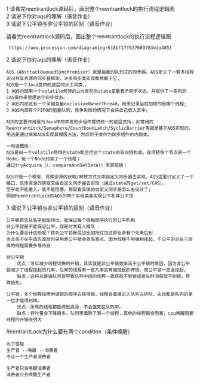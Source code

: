 1 请看完reentrantlock源码后，画出整个reentrantlock的执行流程逻辑图<br>
2 请说下你对aqs的理解（语音作业）<br>
3 请说下公平锁与非公平锁的区别（语音作业）<br>

请看完reentrantlock源码后，画出整个reentrantlock的执行流程逻辑图

```text
 https://www.processon.com/diagraming/618bf17f637689783e2a485f
```

2 请说下你对aqs的理解（语音作业）

```text
AQS（AbstractQueuedSynchronizer）就是抽象的队列式的同步器，AQS定义了一套多线程访问共享资源的同步器框架，许多同步类实现都依赖于它,
AQS是一个Java提供的底层同步工具类，。
1 AQS内部用一个volatile修饰的int类型的state变量表示同步状态，并提供了一系列的CAS操作来管理这个同步状态。
2 AQS内部还有一个关键变量exclusiveOwnerThread，用来记录当前加锁的是哪个线程;
3 AQS内部有个FIFO的阻塞队列，竞争失败的情况下会将自己放入其中;

AQS的主要作用是为Java中的并发同步组件提供统一的底层支持，如常用的ReentrantLock/Semaphore/CountDownLatch/SyclicBarrier等就是基于AQS实现的，
用法是通过继承AQS实现其模版方法，然后将子类作为同步组件的内部类。

一句话概括：
AQS是由一个volatile修饰的state和监控这个state的双向链构成，双项链每个节点是一个Node，每一个Node封装了一个线程；
通过tryAcquire（）、compareAndSetSate(）来获取锁；

AQS只是一个框架，具体资源的获取/释放方式交由自定义同步器去实现，AQS这里只定义了一个接口，具体资源的获取交由自定义同步器去实现（通过state的get/set/CAS）。
至于能不能重入，能不能阻塞，那就看具体的自定义同步器怎么去设计了;
例如ReentrantLock的AQS的两个实现类能实现公平和非公平锁

```

3 请说下公平锁与非公平锁的区别（语音作业）

```text
公平锁首先从名字就能得出，能保证每个线程顺序执行的公平机制
非公平就是不能保证公平，就是时常有人插队
为什么要设计这些呢？首先公平锁是保证比如抢红包这种业务有个先来后到
当业务不在乎谁先谁后时采用非公平锁会效率高点，因为线程不用强制挂起，不公平的点在于后面的线程需要多等待会

非公平锁
    优点：可以减少线程切换的开销，其实就是非公平锁效率高于公平锁的原因，因为非公平锁减少了线程挂起的几率，后来的线程有一定几率逃离被挂起的开销，而公平锁一定会挂起。
    缺点：这样总是插队可能导致队列中间的线程一直获取不到锁或者长时间获取不到锁，导致饿死。

公平锁：多个线程按照申请锁的顺序去获得锁，线程会直接进入队列去排队，永远都是队列的第一位才能得到锁。
    优点：所有的线程都能得到资源，不会饿死在队列中。
    缺点：吞吐量会下降很多，队列里面除了第一个线程，其他的线程都会阻塞，cpu唤醒阻塞线程的开销会很大
```

ReentrantLock为什么要有两个condition（条件唤醒）
```text
为了性能
生产者 --唤醒 --消费者
不止一个生产者消费者

生产者只会唤醒消费者
消费者只会唤醒生产者
```